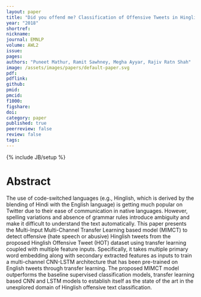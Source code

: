 ```yaml
---
layout: paper
title: "Did you offend me? Classification of Offensive Tweets in Hinglish Language"
year: "2018"
shortref: 
nickname: 
journal: EMNLP
volume: AWL2
issue: 
pages:
authors: "Puneet Mathur, Ramit Sawhney, Megha Ayyar, Rajiv Ratn Shah"
image: /assets/images/papers/default-paper.svg
pdf:
pdflink: 
github:
pmid: 
pmcid: 
f1000: 
figshare: 
doi: 
category: paper
published: true
peerreview: false
review: false
tags: 
---
```

{% include JB/setup %}

# Abstract 

The use of code-switched languages (e.g., Hinglish, which is derived by the blending of Hindi with the English language) is getting much popular on Twitter due to their ease of  communication in native languages. However, spelling variations and absence of grammar rules introduce ambiguity and make it difficult to understand the text automatically. This paper presents the Multi-Input Multi-Channel Transfer Learning based model (MIMCT) to detect offensive (hate speech or abusive) Hinglish tweets from the proposed Hinglish Offensive Tweet (HOT) dataset using transfer learning coupled with multiple feature inputs. Specifically, it takes multiple primary word embedding along with secondary extracted features as inputs to train
a multi-channel CNN-LSTM architecture that has been pre-trained on English tweets through transfer learning. The proposed MIMCT model outperforms the baseline supervised 
classification models, transfer learning based CNN and LSTM models to establish itself as the state of the art in the unexplored domain of Hinglish offensive text classification.